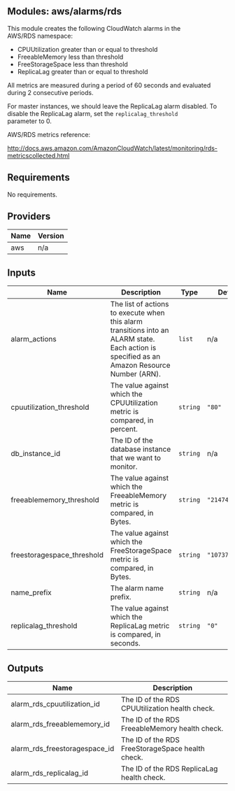 ## Modules: aws/alarms/rds

This module creates the following CloudWatch alarms in the  
AWS/RDS namespace:

  - CPUUtilization greater than or equal to threshold
  - FreeableMemory less than threshold
  - FreeStorageSpace less than threshold
  - ReplicaLag greater than or equal to threshold

All metrics are measured during a period of 60 seconds and evaluated  
during 2 consecutive periods.

For master instances, we should leave the ReplicaLag alarm disabled. To  
disable the ReplicaLag alarm, set the `replicalag_threshold`  
parameter to 0.

AWS/RDS metrics reference:

http://docs.aws.amazon.com/AmazonCloudWatch/latest/monitoring/rds-metricscollected.html

## Requirements

No requirements.

## Providers

| Name | Version |
|------|---------|
| aws | n/a |

## Inputs

| Name | Description | Type | Default | Required |
|------|-------------|------|---------|:--------:|
| alarm\_actions | The list of actions to execute when this alarm transitions into an ALARM state. Each action is specified as an Amazon Resource Number (ARN). | `list` | n/a | yes |
| cpuutilization\_threshold | The value against which the CPUUtilization metric is compared, in percent. | `string` | `"80"` | no |
| db\_instance\_id | The ID of the database instance that we want to monitor. | `string` | n/a | yes |
| freeablememory\_threshold | The value against which the FreeableMemory metric is compared, in Bytes. | `string` | `"2147483648"` | no |
| freestoragespace\_threshold | The value against which the FreeStorageSpace metric is compared, in Bytes. | `string` | `"10737418240"` | no |
| name\_prefix | The alarm name prefix. | `string` | n/a | yes |
| replicalag\_threshold | The value against which the ReplicaLag metric is compared, in seconds. | `string` | `"0"` | no |

## Outputs

| Name | Description |
|------|-------------|
| alarm\_rds\_cpuutilization\_id | The ID of the RDS CPUUtilization health check. |
| alarm\_rds\_freeablememory\_id | The ID of the RDS FreeableMemory health check. |
| alarm\_rds\_freestoragespace\_id | The ID of the RDS FreeStorageSpace health check. |
| alarm\_rds\_replicalag\_id | The ID of the RDS ReplicaLag health check. |

